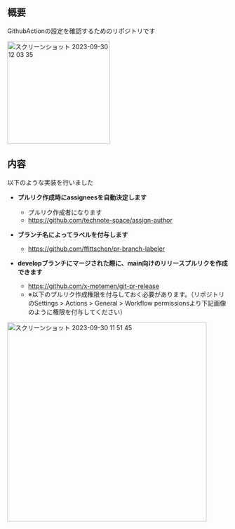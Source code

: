 ## 概要
GithubActionの設定を確認するためのリポジトリです

<img width="234" alt="スクリーンショット 2023-09-30 12 03 35" src="https://github.com/tochisuke221/github-action/assets/81346474/9c469e45-5dcd-498d-9212-d2e2d0e84cd5">

## 内容
以下のような実装を行いました
- **プルリク作成時にassigneesを自動決定します**
  - プルリク作成者になります
  - https://github.com/technote-space/assign-author

- **ブランチ名によってラベルを付与します**
  - https://github.com/ffittschen/pr-branch-labeler

- **developブランチにマージされた際に、main向けのリリースプルリクを作成できます**
  - https://github.com/x-motemen/git-pr-release
  - ※以下のプルリク作成権限を付与しておく必要があります。（リポジトリのSettings > Actions > General > Workflow permissionsより下記画像のように権限を付与してください）

<img width="454" alt="スクリーンショット 2023-09-30 11 51 45" src="https://github.com/tochisuke221/github-action/assets/81346474/e5115e7a-a024-4afc-80eb-3b75111844b6">

